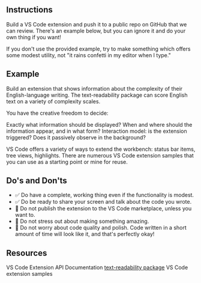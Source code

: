 ## Instructions

Build a VS Code extension and push it to a public repo on GitHub that we can review. There's an example below, but you can ignore it and do your own thing if you want!

If you don't use the provided example, try to make something which offers some modest utility, not "it rains confetti in my editor when I type."


## Example

Build an extension that shows information about the complexity of their English-language writing. The text-readability package can score English text on a variety of complexity scales.

You have the creative freedom to decide:

Exactly what information should be displayed?
When and where should the information appear, and in what form?
Interaction model: is the extension triggered? Does it passively observe in the background?

VS Code offers a variety of ways to extend the workbench: status bar items, tree views, highlights. There are numerous VS Code extension samples that you can use as a starting point or mine for reuse.

## Do's and Don'ts

* ✅ Do have a complete, working thing even if the functionality is modest.
* ✅ Do be ready to share your screen and talk about the code you wrote.
* 🚫 Do not publish the extension to the VS Code marketplace, unless you want to.
* 🚫 Do not stress out about making something amazing.
* 🚫 Do not worry about code quality and polish. Code written in a short amount of time will look like it, and that's perfectly okay!


## Resources

VS Code Extension API Documentation
[text-readability package](https://www.npmjs.com/package/text-readability)
VS Code extension samples
